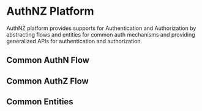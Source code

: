 # AuthNZ Platform
AuthNZ platform provides supports for Authentication and Authorization by abstracting flows and entities for common auth mechanisms and providing generalized APIs for authentication and authorization.

## Common AuthN Flow


## Common AuthZ Flow


## Common Entities